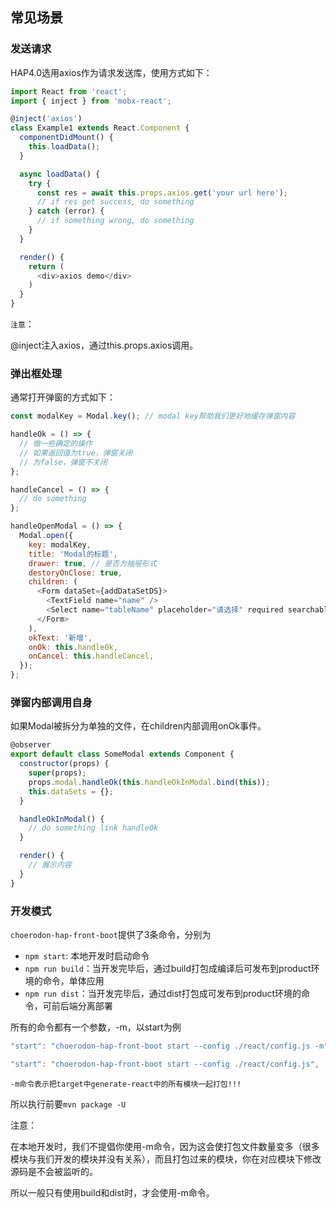 ## 常见场景

### 发送请求

HAP4.0选用axios作为请求发送库，使用方式如下：

```js
import React from 'react';
import { inject } from 'mobx-react';

@inject('axios')
class Example1 extends React.Component {
  componentDidMount() {
    this.loadData();
  }

  async loadData() {
    try {
      const res = await this.props.axios.get('your url here');
      // if res get success, do something
    } catch (error) {
      // if something wrong, do something
    }
  }

  render() {
    return (
      <div>axios demo</div>
    )
  }
}

```

`注意`：

@inject注入axios，通过this.props.axios调用。

### 弹出框处理

通常打开弹窗的方式如下：

```js
const modalKey = Modal.key(); // modal key帮助我们更好地缓存弹窗内容

handleOk = () => {
  // 做一些确定的操作
  // 如果返回值为true，弹窗关闭
  // 为false，弹窗不关闭
};

handleCancel = () => {
  // do something
};

handleOpenModal = () => {
  Modal.open({
    key: modalKey,
    title: 'Modal的标题',
    drawer: true, // 是否为抽屉形式
    destoryOnClose: true,
    children: (
      <Form dataSet={addDataSetDS}>
        <TextField name="name" />
        <Select name="tableName" placeholder="请选择" required searchable />
      </Form>
    ),
    okText: '新增',
    onOk: this.handleOk,
    onCancel: this.handleCancel,
  });
};
```

### 弹窗内部调用自身

如果Modal被拆分为单独的文件，在children内部调用onOk事件。

```js
@observer
export default class SomeModal extends Component {
  constructor(props) {
    super(props);
    props.modal.handleOk(this.handleOkInModal.bind(this));
    this.dataSets = {};
  }

  handleOkInModal() {
    // do something link handleOk
  }

  render() {
    // 展示内容
  }
}
```

### 开发模式

`choerodon-hap-front-boot`提供了3条命令，分别为

- `npm start`: 本地开发时启动命令
- `npm run build`：当开发完毕后，通过build打包成编译后可发布到product环境的命令，单体应用
- `npm run dist`：当开发完毕后，通过dist打包成可发布到product环境的命令，可前后端分离部署

所有的命令都有一个参数，-m，以start为例

```js
"start": "choerodon-hap-front-boot start --config ./react/config.js -m",

"start": "choerodon-hap-front-boot start --config ./react/config.js",
```

`-m命令表示把target中generate-react中的所有模块一起打包!!!`

所以执行前要`mvn package -U`

注意：

在本地开发时，我们不提倡你使用-m命令，因为这会使打包文件数量变多（很多模块与我们开发的模块并没有关系），而且打包过来的模块，你在对应模块下修改源码是不会被监听的。

所以一般只有使用build和dist时，才会使用-m命令。